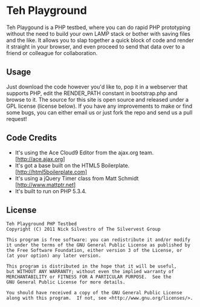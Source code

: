 Teh Playground
==============

Teh Playgound is a PHP testbed, where you can do rapid PHP prototyping without the need to build your own LAMP stack or bother with saving files and the like.
It allows you to slap together a quick block of code and render it straight in your browser, and even proceed to send that data over to a friend or colleague for collaboration.

Usage
-----

Just download the code however you'd like to, pop it in a webserver that supports PHP, edit the RENDER_PATH constant in bootstrap.php and browse to it.
The source for this site is open source and released under a GPL license (license below). If you have any improvements to make or find some bugs, you can either email us or just fork the repo and send us a pull request!

Code Credits
------------

 * It's using the Ace Cloud9 Editor from the ajax.org team. [http://ace.ajax.org]
 * It's got a base built on the HTML5 Boilerplate. [http://html5boilerplate.com]
 * It's using a jQuery Timer class from Matt Schmidt [http://www.mattptr.net]
 * It's built to run on PHP 5.3.4.

License
-------
    Teh Playground PHP Testbed
    Copyright (C) 2011 Nick Silvestro of The Silvervest Group

    This program is free software: you can redistribute it and/or modify
    it under the terms of the GNU General Public License as published by
    the Free Software Foundation, either version 3 of the License, or
    (at your option) any later version.

    This program is distributed in the hope that it will be useful,
    but WITHOUT ANY WARRANTY; without even the implied warranty of
    MERCHANTABILITY or FITNESS FOR A PARTICULAR PURPOSE.  See the
    GNU General Public License for more details.

    You should have received a copy of the GNU General Public License
    along with this program.  If not, see <http://www.gnu.org/licenses/>.